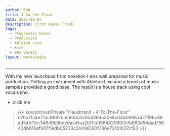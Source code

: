 ```yaml
---
author: Bob
title: 4 to the Floor
date: 2021-01-07
description: First House Track
tags:
  - Progressiv House
  - Production
  - Ableton Live
  - Kick
  - 90s Vocals
layout: workSingle
---
```

- - -

With my new launchpad from novation I was well prepared for music production. Getting an instrument with Ableton Live and a bunch of music samples provided a good base. The result is a house track using cool vocals imo.

* click me
> {{< soundcloudPrivate "Hausbrand - 4-To-The-Floor" d76a7fa4e713c9882ba590dcb2954394a30e8c0440988a427196c89ad34df1ce346d9b5bde0ae4faa2b11ee1884829800cfb883d54dad75643d6616af9d7f1edb05233c2b4961905136e721b1037cf83 >}}